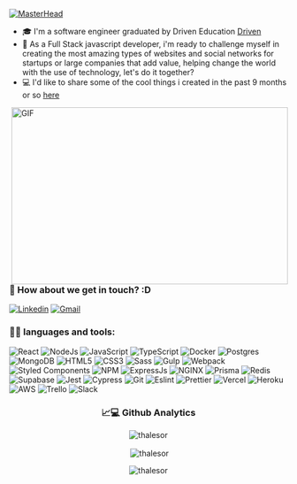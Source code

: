 [![MasterHead](https://i.im.ge/2022/06/27/uu0fGP.png)](https://github.com/thalesor)
- 🎓 I'm a software engineer graduated by Driven Education [Driven](https://driven.com.br) 
- 🚀 As a Full Stack javascript developer, i'm ready to challenge myself in creating the most amazing types of websites and social networks for startups or large companies that add value, helping change the world with the use of technology, let's do it together?
- 💻 I'd like to share some of the cool things i created in the past 9 months or so [here](https://github.com/thalesor?tab=repositories)
<img align="right" alt="GIF" src="https://c.tenor.com/H3eMT7-xZrsAAAAC/ay-caramba-geez.gif" width="500" height="320" />

### 💬 How about we get in touch? :D

[![Linkedin](https://img.shields.io/badge/LinkedIn-0077B5?style=for-the-badge&logo=linkedin&logoColor=white)](https://www.linkedin.com/in/thales-ruano/)
[![Gmail](https://img.shields.io/badge/Gmail-D14836?style=for-the-badge&logo=gmail&logoColor=white)](mailto:thalesruanodev@gmail.com)


### 👨‍💻  **languages and tools:**

![React](https://img.shields.io/badge/react-%2320232a.svg?style=for-the-badge&logo=react&logoColor=%2361DAFB)
![NodeJs](https://img.shields.io/badge/node.js-6DA55F?style=for-the-badge&logo=node.js&logoColor=white)
![JavaScript](https://img.shields.io/badge/javascript-%23323330.svg?style=for-the-badge&logo=javascript&logoColor=%23F7DF1E)
![TypeScript](https://img.shields.io/badge/typescript-%23007ACC.svg?style=for-the-badge&logo=typescript&logoColor=white)
![Docker](https://img.shields.io/badge/Docker-2CA5E0?style=for-the-badge&logo=docker&logoColor=white)
![Postgres](https://img.shields.io/badge/postgres-%23316192.svg?style=for-the-badge&logo=postgresql&logoColor=white)
![MongoDB](https://img.shields.io/badge/MongoDB-%234ea94b.svg?style=for-the-badge&logo=mongodb&logoColor=white)
![HTML5](https://img.shields.io/badge/html5-%23E34F26.svg?style=for-the-badge&logo=html5&logo)
![CSS3](https://img.shields.io/badge/css3-%231572B6.svg?style=for-the-badge&logo=css3&logoColor=white)
![Sass](https://img.shields.io/static/v1?style=for-the-badge&message=Sass&color=CC6699&logo=Sass&logoColor=FFFFFF&label=)
![Gulp](https://img.shields.io/badge/Gulp-CF4647?style=for-the-badge&logo=gulp&logoColor=white)
![Webpack](https://img.shields.io/badge/Webpack-8DD6F9?style=for-the-badge&logo=Webpack&logoColor=white)
![Styled Components](https://img.shields.io/badge/styled--components-DB7093?style=for-the-badge&logo=styled-components&logoColor=white)
![NPM](https://img.shields.io/badge/npm-CB3837?style=for-the-badge&logo=npm&logoColor=white)
![ExpressJs](https://img.shields.io/badge/Express.js-000000?style=for-the-badge&logo=express&logoColor=white)
![NGINX](https://img.shields.io/static/v1?style=for-the-badge&message=NGINX&color=009639&logo=NGINX&logoColor=FFFFFF&label=)
![Prisma](https://img.shields.io/badge/Prisma-3982CE?style=for-the-badge&logo=Prisma&logoColor=white)
![Redis](https://img.shields.io/static/v1?style=for-the-badge&message=Redis&color=DC382D&logo=Redis&logoColor=FFFFFF&label=)
![Supabase](https://img.shields.io/badge/Supabase-181818?style=for-the-badge&logo=supabase&logoColor=white)
![Jest](https://img.shields.io/badge/Jest-C21325?style=for-the-badge&logo=jest&logoColor=white)
![Cypress](https://img.shields.io/badge/Cypress-17202C?style=for-the-badge&logo=cypress&logoColor=white)
![Git](https://img.shields.io/badge/GIT-E44C30?style=for-the-badge&logo=git&logoColor=white)
![Eslint](https://img.shields.io/badge/eslint-3A33D1?style=for-the-badge&logo=eslint&logoColor=white)
![Prettier](https://img.shields.io/badge/prettier-1A2C34?style=for-the-badge&logo=prettier&logoColor=F7BA3E)
![Vercel](https://img.shields.io/badge/Vercel-000000?style=for-the-badge&logo=vercel&logoColor=white)
![Heroku](https://img.shields.io/badge/Heroku-430098?style=for-the-badge&logo=heroku&logoColor=white)
	![AWS](https://img.shields.io/badge/Amazon_AWS-FF9900?style=for-the-badge&logo=amazonaws&logoColor=white)
![Trello](https://img.shields.io/badge/Trello-0052CC?style=for-the-badge&logo=trello&logoColor=white)
![Slack](https://img.shields.io/badge/Slack-4A154B?style=for-the-badge&logo=slack&logoColor=white)
 
 <h3 align="center">
  📈💻  Github Analytics
</h3>
<p align="center"><img align="center" src="https://github-readme-stats.vercel.app/api/top-langs?username=thalesor&show_icons=true&locale=en&layout=compact" alt="thalesor" /</p>
<p align="center">&nbsp;<img align="center" src="https://github-readme-stats.vercel.app/api?username=thalesor&show_icons=true&locale=en" alt="thalesor" /></p><p align="center"><img align="center" src="https://github-readme-streak-stats.herokuapp.com/?user=thalesor&" alt="thalesor" /></p>



    



